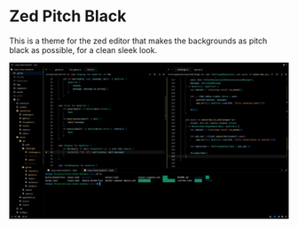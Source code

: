 # Zed Pitch Black

This is a theme for the zed editor that makes the backgrounds as pitch black as possible, for a clean sleek look.

![Screenshot](https://github.com/froggydood/zed-pitch-black/blob/main/screenshots/Screenshot-2024-08-02-16-14-08.png?raw=true)